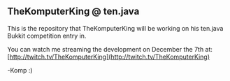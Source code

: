 ## TheKomputerKing @ ten.java ##
This is the repository that TheKomputerKing will be working on his ten.java Bukkit competition entry in.

You can watch me streaming the development on December the 7th at: [http://twitch.tv/TheKomputerKing](http://twitch.tv/TheKomputerKing)

-Komp :)
